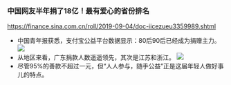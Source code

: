 ### 中国网友半年捐了18亿！最有爱心的省份排名
https://finance.sina.com.cn/roll/2019-09-04/doc-iicezueu3359989.shtml
- 中国青年报获悉，支付宝公益平台数据显示：80后90后已经成为捐赠主力。
![](https://n.sinaimg.cn/translate/559/w1080h1079/20190904/cc57-ieaiqik0198148.jpg)
- 从地区来看，广东捐款人数遥遥领先，其次是江苏和浙江。
![](https://n.sinaimg.cn/translate/560/w1080h1080/20190904/6a74-ieaiqik0198208.jpg)
- 尽管95%的善款不超过一元，但“人人参与，随手公益”正是这届年轻人做好事儿的特点。